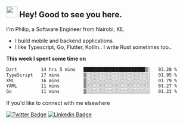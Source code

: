 <h2><img src="https://slackmojis.com/emojis/3643-cool-doge/download" width="30"/> Hey! Good to see you here.</h2>

<p>I'm Philip, a Software Engineer from Nairobi, KE. 

- I build mobile and backend applications.
- I like Typescript, Go, Flutter, Kotlin.. I write Rust sometimes too..</p>

**This week I spent some time on**
<!--START_SECTION:waka-->

```txt
Dart         14 hrs 5 mins   ███████████████████████▒░   93.28 %
TypeScript   17 mins         ▒░░░░░░░░░░░░░░░░░░░░░░░░   01.95 %
XML          16 mins         ▒░░░░░░░░░░░░░░░░░░░░░░░░   01.79 %
YAML         11 mins         ▒░░░░░░░░░░░░░░░░░░░░░░░░   01.27 %
Go           11 mins         ▒░░░░░░░░░░░░░░░░░░░░░░░░   01.22 %
```

<!--END_SECTION:waka-->

If you'd like to connect with me elsewhere

[![Twitter Badge](https://img.shields.io/badge/-Twitter-1ca0f1?style=flat-square&labelColor=1ca0f1&logo=twitter&logoColor=white&link=https://twitter.com/_diogorodrigues)](https://twitter.com/kimathiphil)  [![Linkedin Badge](https://img.shields.io/badge/-LinkedIn-blue?style=flat-square&logo=Linkedin&logoColor=white&link=https://www.linkedin.com/in/philip-kimathi-2604a9114/)](https://www.linkedin.com/in/philip-kimathi-2604a9114/)

